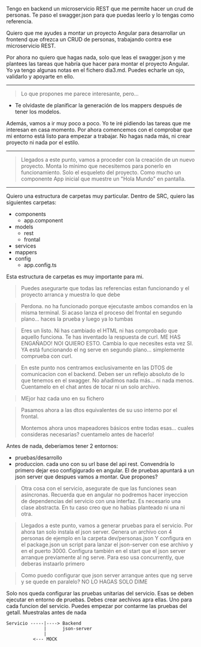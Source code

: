 Tengo en backend un microservicio REST que me permite hacer un crud de personas. Te paso el swagger.json para que puedas leerlo y lo tengas como referencia.

Quiero que me ayudes a montar un proyecto Angular para desarrollar un frontend que ofrezca un CRUD de personas, trabajando contra ese microservicio REST.

Por ahora no quiero que hagas nada, solo que leas el swagger.json y me plantees las tareas que habría que hacer para montar el proyecto Angular. Yo ya tengo algunas notas en el fichero dia3.md. Puedes echarle un ojo, validarlo y apoyarte en ello.

---

> Lo que propones me parece interesante, pero...
- Te olvidaste de planificar la generación de los mappers después de tener los modelos.

Además, vamos a ir muy poco a poco. Yo te iré pidiendo las tareas que me interesan en casa momento.
Por ahora comencemos con el comprobar que mi entorno está listo para empezar a trabajar. No hagas nada más, ni crear proyecto ni nada por el estilo.

---

> Llegados a este punto, vamos a proceder con la creación de un nuevo proyecto. Monta lo mínimo que necesitemos para ponerlo en funcionamiento. Solo el esqueleto del proyecto. Como mucho un componente App inicial que muestre un "Hola Mundo" en pantalla.

---

Quiero una estructura de carpetas muy particular. Dentro de SRC, quiero las siguientes carpetas:
- components
   - app.component
- models
  - rest
  - frontal
- services
- mappers
- config
   - app.config.ts
 
Esta estructura de carpetas es muy importante para mi.

> Puedes asegurarte que todas las referencias estan funcionando y el proyecto arranca y muestra lo que debe

> Perdona. no ha funcionado porque ejecutaste ambos comandos en la misma terminal. Si acaso lanza el proceso del frontal en segundo plano... haces la prueba y luego ya lo tumbas

> Eres un listo. Ni has cambiado el HTML ni has comprobado que aquello funciona. Te has inventado la respuesta de curl. ME HAS ENGAÑADO! NOI QUIERO ESTO.
Cambia lo que necesites esta vez SI. YA está funcionando el ng serve en segundo plano... simplemente comprueba con curl.

> En este punto nos centramos exclusivamente en las DTOS de comunicacion con el backend. Deben ser un reflejo absoluto de lo que tenemos en el swagger. No añadimos nada más... ni nada menos. Cuentamelo en el chat antes de tocar ni un solo archivo.

> MEjor haz cada uno en su fichero

> Pasamos ahora a las dtos equivalentes de su uso interno por el frontal.
>
> Montemos ahora unos mapeadores básicos entre todas esas... cuales consideras necesarias? cuentamelo antes de hacerlo!

 Antes de nada, deberiamos tener 2 entornos:
 - pruebas/desarrollo
 - produccion.
cada uno con su url base del api rest.
Convendría lo primero dejar eso configigurado en angular. 
El de pruebas apuntará a un json server que despues vamos a montar.
Que propones?

> Otra cosa con el servicio, asegurate de que las funciones sean asincronas.
Recuerda que en angular no podremos hacer inyeccion de dependencias del servicio con una interfaz. Es necesario una clase abstracta. En tu caso creo que no habias planteado ni una ni otra.


> Llegados a este punto, vamos a generar pruebas para el servicio. Por ahora tan solo instala el json server.
Genera un archivo con 4 personas de ejemplo en la carpeta dev/personas.json
Y configura en el package.json un script para lanzar el json-server con ese archivo y en el puerto 3000.
Configura también en el start que el json server arranque previamente al ng serve.
Para eso usa concurrently, que deberas instaarlo primero

> Como puedo configurar que json server arranque antes que ng serve y se quede en paralelo? NO LO HAGAS SOLO DIME


 Solo nos queda configurar las pruebas unitarias del servicio.
 Esas se deben ejecutar en entorno de pruebas.
 Debes crear aechivos apra ellas. Uno para cada funcion del servicio.
 Puedes empezar por contarme las pruebas del getall.
 Muestralas antes de nada 



    Servicio -----|----> Backend
                  |      json-server
                  |
              <--- MOCK